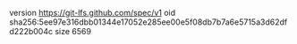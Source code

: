 version https://git-lfs.github.com/spec/v1
oid sha256:5ee97e316dbb01344e17052e285ee00e5f08db7b7a6e5715a3d62dfd222b004c
size 6569

